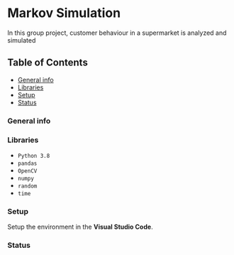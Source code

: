 # Markov Simulation
In this group project, customer behaviour in a supermarket is analyzed and simulated

## Table of Contents
- [General info](#general-info)
- [Libraries](#libraries)
- [Setup](#setup)
- [Status](#status)

### General info

### Libraries
- `Python 3.8`
- `pandas`
- `OpenCV`
- `numpy`
- `random`
- `time`

### Setup
 Setup the environment in the  **Visual Studio Code**.
### Status
